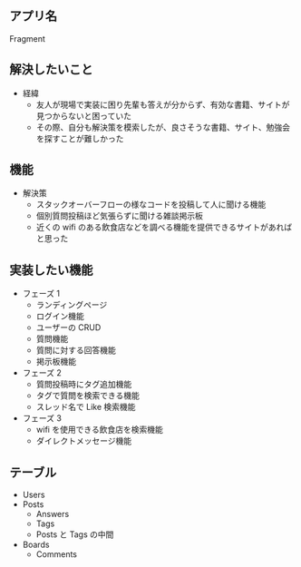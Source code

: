 ## アプリ名

Fragment

## 解決したいこと

-   経緯
    -   友人が現場で実装に困り先輩も答えが分からず、有効な書籍、サイトが見つからないと困っていた
    -   その際、自分も解決策を模索したが、良さそうな書籍、サイト、勉強会を探すことが難しかった

## 機能

-   解決策
    -   スタックオーバーフローの様なコードを投稿して人に聞ける機能
    -   個別質問投稿ほど気張らずに聞ける雑談掲示板
    -   近くの wifi のある飲食店などを調べる機能を提供できるサイトがあればと思った

## 実装したい機能

-   フェーズ 1
    -   ランディングページ
    -   ログイン機能
    -   ユーザーの CRUD
    -   質問機能
    -   質問に対する回答機能
    -   掲示板機能
-   フェーズ 2
    -   質問投稿時にタグ追加機能
    -   タグで質問を検索できる機能
    -   スレッド名で Like 検索機能
-   フェーズ 3
    -   wifi を使用できる飲食店を検索機能
    -   ダイレクトメッセージ機能

## テーブル

-   Users
-   Posts
    -   Answers
    -   Tags
    -   Posts と Tags の中間
-   Boards
    -   Comments
